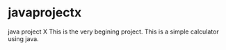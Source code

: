 # javaprojectx
java project X
This is the very begining project.
This is a simple calculator using java.

